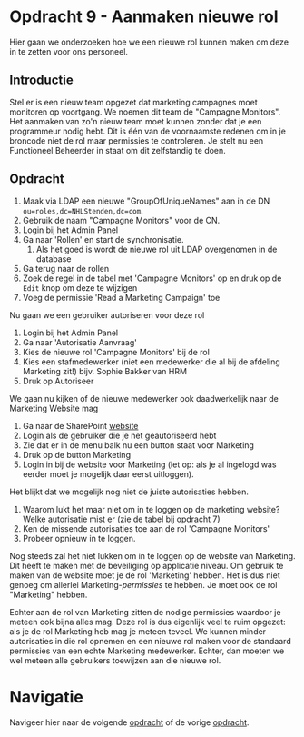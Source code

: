 # Opdracht 9 - Aanmaken nieuwe rol

Hier gaan we onderzoeken hoe we een nieuwe rol kunnen maken om deze in te zetten voor ons personeel.

## Introductie

Stel er is een nieuw team opgezet dat marketing campagnes moet monitoren op voortgang. We noemen dit team de
"Campagne Monitors". Het aanmaken van zo'n nieuw team moet kunnen zonder dat je een programmeur nodig hebt. Dit is één
van de voornaamste redenen om in je broncode niet de rol maar permissies te controleren. Je stelt nu een Functioneel
Beheerder in staat om dit zelfstandig te doen.

## Opdracht

1. Maak via LDAP een nieuwe "GroupOfUniqueNames" aan in de DN `ou=roles,dc=NHLStenden,dc=com`.
2. Gebruik de naam "Campagne Monitors" voor de CN.
3. Login bij het Admin Panel
4. Ga naar 'Rollen' en start de synchronisatie.
    1. Als het goed is wordt de nieuwe rol uit LDAP overgenomen in de database
5. Ga terug naar de rollen
6. Zoek de regel in de tabel met 'Campagne Monitors' op en druk op de `Edit` knop om deze te wijzigen
7. Voeg de permissie 'Read a Marketing Campaign' toe

Nu gaan we een gebruiker autoriseren voor deze rol

1. Login bij het Admin Panel
2. Ga naar 'Autorisatie Aanvraag'
3. Kies de nieuwe rol 'Campagne Monitors' bij de rol
4. Kies een stafmedewerker (niet een medewerker die al bij de afdeling Marketing zit!) bijv. Sophie Bakker van HRM
5. Druk op Autoriseer

We gaan nu kijken of de nieuwe medewerker ook daadwerkelijk naar de Marketing Website mag

1. Ga naar de SharePoint [website](http://sharepoint.docker/)
2. Login als de gebruiker die je net geautoriseerd hebt
3. Zie dat er in de menu balk nu een button staat voor Marketing
4. Druk op de button Marketing
5. Login in bij de website voor Marketing (let op: als je al ingelogd was eerder moet je mogelijk daar eerst uitloggen).

Het blijkt dat we mogelijk nog niet de juiste autorisaties hebben.

1. Waarom lukt het maar niet om in te loggen op de marketing website? Welke autorisatie mist er (zie de tabel bij
   opdracht 7)
2. Ken de missende autorisaties toe aan de rol 'Campagne Monitors'
3. Probeer opnieuw in te loggen.

Nog steeds zal het niet lukken om in te loggen op de website van Marketing. Dit heeft te maken met de beveiliging op
applicatie niveau. Om gebruik te maken van de website moet je de rol 'Marketing' hebben. Het is dus niet genoeg om
allerlei Marketing-*permissies* te hebben. Je moet ook de rol "Marketing" hebben.

Echter aan de rol van Marketing zitten de nodige permissies waardoor je meteen ook bijna alles mag. Deze rol is dus
eigenlijk veel te ruim opgezet: als je de rol Marketing heb mag je meteen teveel. We kunnen minder autorisaties in die
rol opnemen en een nieuwe rol maken voor de standaard permissies van een echte Marketing medewerker. Echter, dan moeten
we wel meteen alle gebruikers toewijzen aan die nieuwe rol.

# Navigatie

Navigeer hier naar de volgende [opdracht](./Oefening%2010.MD) of de vorige [opdracht](./Oefening%2008.MD).